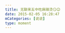 ```yaml
---
title: 无聊来五中吃麻辣烫😏😉
date: 2015-02-05 16:28:47
mCategories: [说说]
type: moment
---
```


<div id="pics-20150205162847"></div>

<script src="/lib/moment/pics.js"></script>
<script>
var data = [
    {"link": "2015-02-05_000001.jpeg", "type": "shuoshuo"}
];
picsRender(data, "pics-20150205162847");
</script>
